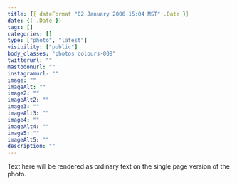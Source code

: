 ```yaml
---
title: {{ dateFormat "02 January 2006 15:04 MST" .Date }}
date: {{ .Date }}
tags: []
categories: []
type: ["photo", "latest"]
visibility: ["public"]
body_classes: "photos colours-008"
twitterurl: ""
mastodonurl: ""
instagramurl: ""
image: ""
imageAlt: ""
image2: ""
imageAlt2: ""
image3: ""
imageAlt3: ""
image4: ""
imageAlt4: ""
image5: ""
imageAlt5: ""
description: ""
---
```


Text here will be rendered as ordinary text on the single page version of the photo.
